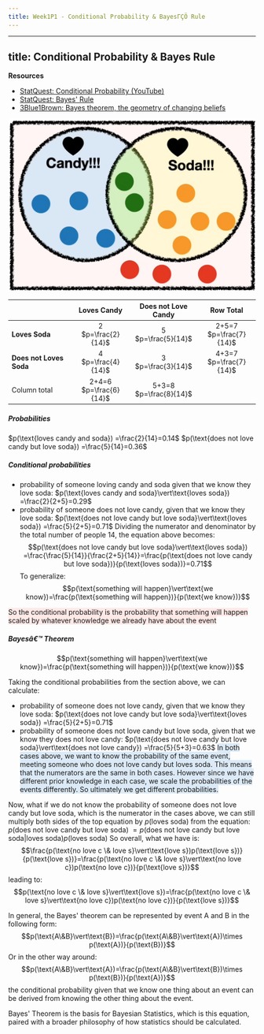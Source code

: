 ```yaml
---
title: Week1P1 - Conditional Probability & BayesΓÇÖ Rule
---
```

---
title: Conditional Probability & Bayes Rule
---

**Resources**
- [StatQuest: Conditional Probability (YouTube)](https://www.youtube.com/watch?v=_IgyaD7vOOA)
- [StatQuest: Bayes' Rule](https://www.youtube.com/watch?v=9wCnvr7Xw4E)
- [3Blue1Brown: Bayes theorem, the geometry of changing beliefs](https://www.youtube.com/watch?v=HZGCoVF3YvM)

![Conditional Probability](../resources/conditional_probability.png)

|                         |        Loves Candy        |    Does not Love Candy    |         Row Total         |
| ----------------------- | :-----------------------: | :-----------------------: | :-----------------------: |
| **Loves Soda**          |   2<br>$p=\frac{2}{14}$   |   5<br>$p=\frac{5}{14}$   | 2+5=7<br>$p=\frac{7}{14}$ |
| **Does not Loves Soda** |   4<br>$p=\frac{4}{14}$   |   3<br>$p=\frac{3}{14}$   | 4+3=7<br>$p=\frac{7}{14}$ |
| Column total            | 2+4=6<br>$p=\frac{6}{14}$ | 5+3=8<br>$p=\frac{8}{14}$ |                           |
##### Probabilities
$p(\text{loves candy and soda}) =\frac{2}{14}=0.14$
$p(\text{does not love candy but love soda}) =\frac{5}{14}=0.36$
##### Conditional probabilities
- probability of someone loving candy and soda given that we know they love soda: $p(\text{loves candy and soda}\vert\text{loves soda}) =\frac{2}{2+5}=0.29$
- probability of someone does not love candy, given that we know they love soda: $p(\text{does not love candy but love soda}\vert\text{loves soda}) =\frac{5}{2+5}=0.71$
Dividing the numerator and denominator by the total number of people 14, the equation above becomes:
$$p(\text{does not love candy but love soda}\vert\text{loves soda}) =\frac{\frac{5}{14}}{\frac{2+5}{14}}=\frac{p(\text{does not love candy but love soda})}{p(\text{loves soda})}=0.71$$
To generalize:
$$p(\text{something will happen}\vert\text{we know})=\frac{p(\text{something will happen})}{p(\text{we know})}$$

<span style="background-color: #FEE9E7">So the conditional probability is the probability that something will happen scaled by whatever knowledge we already have about the event</span>
##### Bayesâ€™ Theorem
$$p(\text{something will happen}\vert\text{we know})=\frac{p(\text{something will happen})}{p(\text{we know})}$$

Taking the conditional probabilities from the section above, we can calculate:
- probability of someone does not love candy, given that we know they love soda: $p(\text{does not love candy but love soda}\vert\text{loves soda}) =\frac{5}{2+5}=0.71$
- probability of someone does not love candy but love soda, given that we know they does not love candy: $p(\text{does not love candy but love soda}\vert\text{does not love candy}) =\frac{5}{5+3}=0.63$
<span style="background-color: #DCEAF7">In both cases above, we want to know the probability of the same event, meeting someone who does not love candy but loves soda. This means that the numerators are the same in both cases. However since we have different prior knowledge in each case, we scale the probabilities of the events differently. So ultimately we get different probabilities.</span>

Now, what if we do not know the probability of someone does not love candy but love soda, which is the numerator in the cases above, we can still multiply both sides of the top equation by $p(\text{loves soda})$ from the equation:  
$p(\text{does not love candy but love soda})\ = p(\text{does not love candy but love soda}\vert\text{loves soda})p(\text{loves soda})$
So overall, what we have is:
$$\frac{p(\text{no love c \& love s}\vert\text{love s})p(\text{love s})}{p(\text{love s})}=\frac{p(\text{no love c \& love s}\vert\text{no love c})p(\text{no love c})}{p(\text{love s})}$$
leading to:
$$p(\text{no love c \& love s}\vert\text{love s})=\frac{p(\text{no love c \& love s}\vert\text{no love c})p(\text{no love c})}{p(\text{love s})}$$

In general, the Bayes' theorem can be represented by event A and B in the following form:
$$p(\text{A\&B}\vert\text{B})=\frac{p(\text{A\&B}\vert\text{A})\times p(\text{A})}{p(\text{B})}$$
Or in the other way around:
$$p(\text{A\&B}\vert\text{A})=\frac{p(\text{A\&B}\vert\text{B})\times p(\text{B})}{p(\text{A})}$$
the conditional probability given that we know one thing about an event can be derived from knowing the other thing about the event.

Bayes' Theorem is the basis for Bayesian Statistics, which is this equation, paired with a broader philosophy of how statistics should be calculated.
